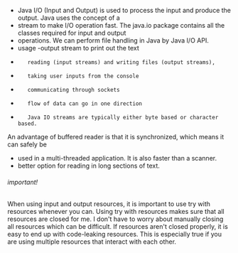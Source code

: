 * Java I/O (Input and Output) is used to process the input and produce the output. Java uses the concept of a
* stream to make I/O operation fast. The java.io package contains all the classes required for input and output
* operations. We can perform file handling in Java by Java I/O API.
* usage -output stream to print out the text
*        reading (input streams) and writing files (output streams),
*        taking user inputs from the console
*        communicating through sockets
*        flow of data can go in one direction
*        Java IO streams are typically either byte based or character based.

An advantage of buffered reader is that it is synchronized, which means it can safely be
*  used in a multi-threaded application. It is also faster than a scanner.
*  better option for  reading in long sections of text.

###### important!
When using input and output resources, it is important to use try with resources whenever you can. Using try with 
resources makes sure that all resources are closed for me. I don't have to worry about manually closing all resources
which can be difficult. If resources aren't closed properly, it is easy to end up with code-leaking resources. This is
especially true if you are using multiple resources that interact with each other.